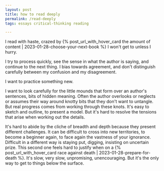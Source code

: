 ```yaml
---
layout: post
title: how to read deeply
permalink: /read-deeply
tags: essays critical-thinking reading

---
```


I read with haste, crazed by {% post_url_with_hover_card the amount of content | 2023-01-28-choose-your-next-book %} I won't get to unless I hurry.
<!--more-->
I try to process quickly, see the sense in what the author is saying, and continue to the next thing.
I bias towards agreement, and don't distinguish carefully between my confusion and my disagreement.

I want to practice something new.

I want to look carefully for the little mounds that form over an author's sentences, bits of hidden meaning.
Often the author overlooks or neglects or assumes their way around knotty bits that they don't want to untangle.
But real progress comes from working through these knots.
It's easy to sketch and outline, to present a model.
But it's hard to resolve the tensions that arise when working out the details.

It's hard to abide by the cliche of breadth and depth because they present different challenges.
It can be difficult to cross into new territories, to become a beginner again, to face again the vastness of your ignorance.
Difficult in a different way is staying put, digging, insisting on uncertain prize.
This second one feels hard to justify when on a {% post_url_with_hover_card race against death | 2023-01-28-prepare-for-death %}.
It's slow, very slow, unpromising, unencouraging.
But it's the only way to get to things below the surface.